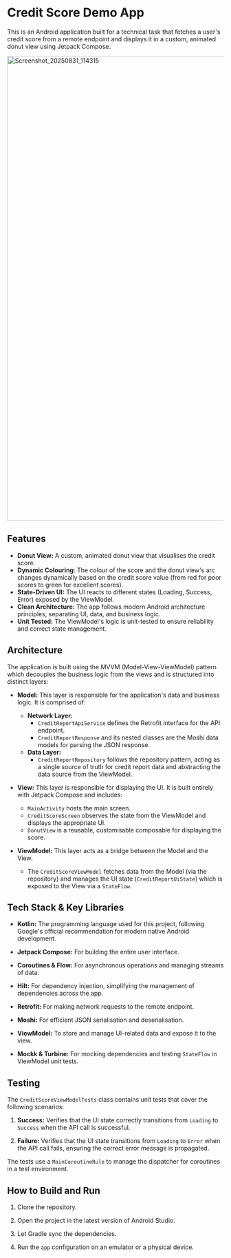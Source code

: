 # Credit Score Demo App

This is an Android application built for a technical task that fetches a user's credit score from a remote endpoint and displays it in a custom, animated donut view using Jetpack Compose.

<img width="2400" height="1080" alt="Screenshot_20250831_114315" src="https://github.com/user-attachments/assets/00b9186c-96f5-4305-afb3-31167947340f" />


## Features

-   **Donut View:** A custom, animated donut view that visualises the credit score.
-   **Dynamic Colouring**: The colour of the score and the donut view's arc changes dynamically based on the credit score value (from red for poor scores to green for excellent scores).
-   **State-Driven UI:** The UI reacts to different states (Loading, Success, Error) exposed by the ViewModel.
-   **Clean Architecture:** The app follows modern Android architecture principles, separating UI, data, and business logic.
-   **Unit Tested:** The ViewModel's logic is unit-tested to ensure reliability and correct state management.

## Architecture

The application is built using the MVVM (Model-View-ViewModel) pattern which decouples the business logic from the views and is structured into distinct layers:

-   **Model:** This layer is responsible for the application's data and business logic. It is comprised of:
    
    -   **Network Layer:**
	    - `CreditReportApiService` defines the Retrofit interface for the API endpoint.
	    -   `CreditReportResponse` and its nested classes are the Moshi data models for parsing the JSON response.
    -   **Data Layer:**
	    -   `CreditReportRepository` follows the repository pattern, acting as a single source of truth for credit report data and abstracting the data source from the ViewModel. 
        
-   **View:** This layer is responsible for displaying the UI. It is built entirely with Jetpack Compose and includes:
	-   `MainActivity` hosts the main screen.
    -   `CreditScoreScreen` observes the state from the ViewModel and displays the appropriate UI.
    -   `DonutView` is a reusable, customisable composable for displaying the score.
        
-   **ViewModel:** This layer acts as a bridge between the Model and the View.
	-   The `CreditScoreViewModel` fetches data from the Model (via the repository) and manages the UI state (`CreditReportUiState`) which is exposed to the View via a `StateFlow`.

## Tech Stack & Key Libraries

-   **Kotlin:** The programming language used for this project, following Google's official recommendation for modern native Android development.
    
-   **Jetpack Compose:** For building the entire user interface.
    
-   **Coroutines & Flow:** For asynchronous operations and managing streams of data.
    
-   **Hilt:** For dependency injection, simplifying the management of dependencies across the app.
    
-   **Retrofit:** For making network requests to the remote endpoint.
    
-   **Moshi:** For efficient JSON serialisation and deserialisation.
    
-   **ViewModel:** To store and manage UI-related data and expose it to the view.
    
-   **Mockk & Turbine:** For mocking dependencies and testing `StateFlow` in ViewModel unit tests.
    

## Testing

The `CreditScoreViewModelTests` class contains unit tests that cover the following scenarios:

1.  **Success:** Verifies that the UI state correctly transitions from `Loading` to `Success` when the API call is successful.
    
2.  **Failure:** Verifies that the UI state transitions from `Loading` to `Error` when the API call fails, ensuring the correct error message is propagated.
    

The tests use a `MainCoroutineRule` to manage the dispatcher for coroutines in a test environment.

## How to Build and Run

1.  Clone the repository.
    
2.  Open the project in the latest version of Android Studio.
    
3.  Let Gradle sync the dependencies.
    
4.  Run the `app` configuration on an emulator or a physical device.
